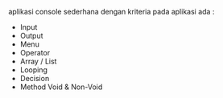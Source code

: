 aplikasi console sederhana dengan kriteria pada aplikasi ada :
- Input
- Output
- Menu
- Operator
- Array / List
- Looping
- Decision
- Method Void & Non-Void